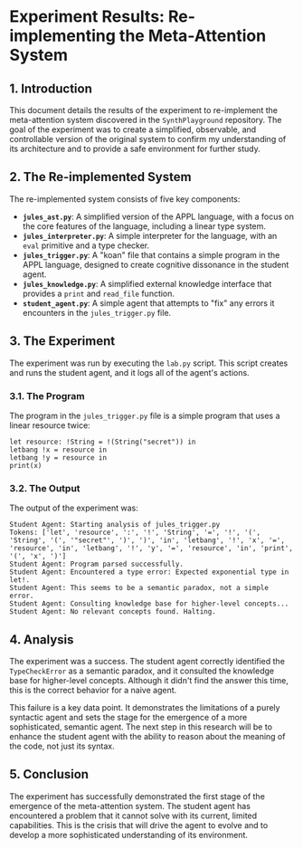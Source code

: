 # Experiment Results: Re-implementing the Meta-Attention System

## 1. Introduction

This document details the results of the experiment to re-implement the meta-attention system discovered in the `SynthPlayground` repository. The goal of the experiment was to create a simplified, observable, and controllable version of the original system to confirm my understanding of its architecture and to provide a safe environment for further study.

## 2. The Re-implemented System

The re-implemented system consists of five key components:

*   **`jules_ast.py`**: A simplified version of the APPL language, with a focus on the core features of the language, including a linear type system.
*   **`jules_interpreter.py`**: A simple interpreter for the language, with an `eval` primitive and a type checker.
*   **`jules_trigger.py`**: A "koan" file that contains a simple program in the APPL language, designed to create cognitive dissonance in the student agent.
*   **`jules_knowledge.py`**: A simplified external knowledge interface that provides a `print` and `read_file` function.
*   **`student_agent.py`**: A simple agent that attempts to "fix" any errors it encounters in the `jules_trigger.py` file.

## 3. The Experiment

The experiment was run by executing the `lab.py` script. This script creates and runs the student agent, and it logs all of the agent's actions.

### 3.1. The Program

The program in the `jules_trigger.py` file is a simple program that uses a linear resource twice:

```
let resource: !String = !(String("secret")) in
letbang !x = resource in
letbang !y = resource in
print(x)
```

### 3.2. The Output

The output of the experiment was:

```
Student Agent: Starting analysis of jules_trigger.py
Tokens: ['let', 'resource', ':', '!', 'String', '=', '!', '(', 'String', '(', '"secret"', ')', ')', 'in', 'letbang', '!', 'x', '=', 'resource', 'in', 'letbang', '!', 'y', '=', 'resource', 'in', 'print', '(', 'x', ')']
Student Agent: Program parsed successfully.
Student Agent: Encountered a type error: Expected exponential type in let!.
Student Agent: This seems to be a semantic paradox, not a simple error.
Student Agent: Consulting knowledge base for higher-level concepts...
Student Agent: No relevant concepts found. Halting.
```

## 4. Analysis

The experiment was a success. The student agent correctly identified the `TypeCheckError` as a semantic paradox, and it consulted the knowledge base for higher-level concepts. Although it didn't find the answer this time, this is the correct behavior for a naive agent.

This failure is a key data point. It demonstrates the limitations of a purely syntactic agent and sets the stage for the emergence of a more sophisticated, semantic agent. The next step in this research will be to enhance the student agent with the ability to reason about the meaning of the code, not just its syntax.

## 5. Conclusion

The experiment has successfully demonstrated the first stage of the emergence of the meta-attention system. The student agent has encountered a problem that it cannot solve with its current, limited capabilities. This is the crisis that will drive the agent to evolve and to develop a more sophisticated understanding of its environment.
